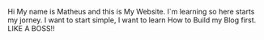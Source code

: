 Hi My name is Matheus and this is My Website. I`m learning so here starts my jorney. 
I want to start simple, I want to learn How to Build my Blog first. LIKE A BOSS!!